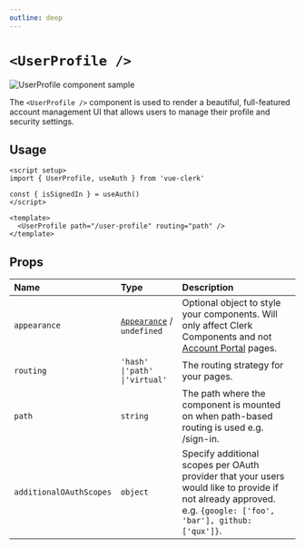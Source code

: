 ```yaml
---
outline: deep
---
```


# `<UserProfile />`

<img src="https://clerk.com/_next/image?url=https%3A%2F%2Fcdn.sanity.io%2Fimages%2Fe1ql88v4%2Fproduction%2F86ce587f95cbaa773bdd9ddf8d5dfbb57387de16-528x645.svg%3Ffit%3Dmax%26auto%3Dformat&w=1080&q=75" alt="UserProfile component sample" />

The `<UserProfile />` component is used to render a beautiful, full-featured account management UI that allows users to manage their profile and security settings.

## Usage

```vue
<script setup>
import { UserProfile, useAuth } from 'vue-clerk'

const { isSignedIn } = useAuth()
</script>

<template>
  <UserProfile path="/user-profile" routing="path" />
</template>
```

## Props

|Name|Type|Description|
|:----|:----|:----|
|`appearance`|[`Appearance`](https://clerk.com/docs/components/customization/overview) / `undefined`|Optional object to style your components. Will only affect Clerk Components and not [Account Portal](https://clerk.com/docs/account-portal/overview) pages.|
|`routing`|`'hash' \|'path' \|'virtual'`|The routing strategy for your pages.|
|`path`|`string`|The path where the component is mounted on when path-based routing is used e.g. /sign-in.|
|`additionalOAuthScopes`|`object`|Specify additional scopes per OAuth provider that your users would like to provide if not already approved. e.g. `{google: ['foo', 'bar'], github: ['qux']}`.|
